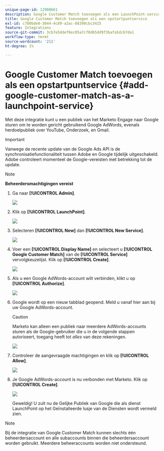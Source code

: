 ```yaml
---
unique-page-id: 12980661
description: Google Customer Match toevoegen als een LaunchPoint-service - Marketo Docs - Productdocumentatie
title: Google Customer Match toevoegen als een opstartpuntservice
exl-id: c780bde0-3044-4c89-a2ac-88398cbc3425
feature: Integrations
source-git-commit: 3cb7e5ddef8ec05a7cf8d65dd9f3bafa5dcb7da1
workflow-type: tm+mt
source-wordcount: '211'
ht-degree: 1%

---
```


# Google Customer Match toevoegen als een opstartpuntservice {#add-google-customer-match-as-a-launchpoint-service}

Met deze integratie kunt u een publiek van het Marketo Engage naar Google sturen om te worden gericht gebruikend Google AdWords, evenals herdoelpubliek over YouTube, Onderzoek, en Gmail.

>[!IMPORTANT]
>
>Vanwege de recente update van de Google Ads API is de synchronisatiefunctionaliteit tussen Adobe en Google tijdelijk uitgeschakeld.  Adobe controleert momenteel de Google-vereisten met betrekking tot de update.

>[!NOTE]
>
>**Beheerdersmachtigingen vereist**

1. Ga naar **[!UICONTROL Admin]**.

   ![](assets/admin.png)

1. Klik op **[!UICONTROL LaunchPoint]**.

   ![](assets/image2014-12-5-14-3a35-3a27.png)

1. Selecteren **[!UICONTROL New]** dan **[!UICONTROL New Service]**.

   ![](assets/image2014-12-5-14-3a37-3a33.png)

1. Voer een **[!UICONTROL Display Name]** en selecteert u **[!UICONTROL Google Customer Match]** van de **[!UICONTROL Service]** vervolgkeuzelijst. Klik op **[!UICONTROL Create]**.

   ![](assets/chooseservice.png)

1. Als u een Google AdWords-account wilt verbinden, klikt u op **[!UICONTROL Authorize]**.

   ![](assets/authorizeaccount-1.png)

1. Google wordt op een nieuw tabblad geopend. Meld u vanaf hier aan bij uw Google AdWords-account.

   >[!CAUTION]
   >
   >Marketo kan alleen een publiek naar meerdere AdWords-accounts sturen als de Google-gebruiker die u in de volgende stappen autoriseert, toegang heeft tot _alles_ van deze rekeningen.

   ![](assets/chooseaccount.png)

1. Controleer de aangevraagde machtigingen en klik op **[!UICONTROL Allow]**.

   ![](assets/reviewpermissions.png)

1. Je Google AdWords-account is nu verbonden met Marketo. Klik op **[!UICONTROL Create]**.

   ![](assets/authorizesuccess.png)

   Geweldig! U zult nu de Gelijke Publiek van Google die als dienst LaunchPoint op het Geïnstalleerde lusje van de Diensten wordt vermeld zien.

>[!NOTE]
>
>Bij de integratie van Google Customer Match kunnen slechts één beheerdersaccount en alle subaccounts binnen die beheerdersaccount worden gebruikt. Meerdere beheeraccounts worden niet ondersteund.
